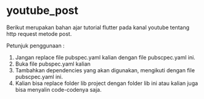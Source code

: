 # youtube_post

Berikut merupakan bahan ajar tutorial flutter pada kanal youtube tentang http request metode post.

Petunjuk penggunaan :

1. Jangan replace file pubspec.yaml kalian dengan file pubscpec.yaml ini.
2. Buka file pubspec.yaml kalian
3. Tambahkan dependencies yang akan digunakan, mengikuti dengan file pubscpec.yaml ini.
4. Kalian bisa replace folder lib project dengan folder lib ini atau kalian juga bisa menyalin code-codenya saja.
